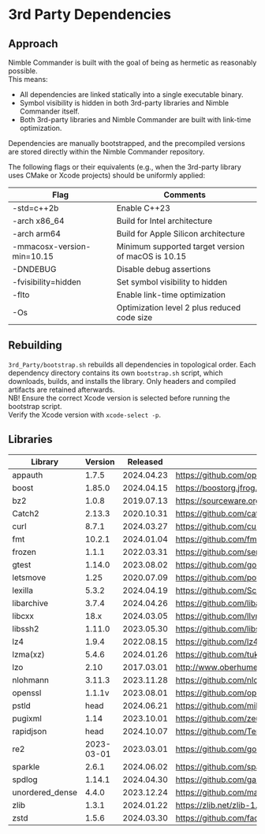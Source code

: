 # 3rd Party Dependencies

## Approach

Nimble Commander is built with the goal of being as hermetic as reasonably possible.  
This means:
  * All dependencies are linked statically into a single executable binary.
  * Symbol visibility is hidden in both 3rd-party libraries and Nimble Commander itself.
  * Both 3rd-party libraries and Nimble Commander are built with link-time optimization.

Dependencies are manually bootstrapped, and the precompiled versions are stored directly within the Nimble Commander repository.

The following flags or their equivalents (e.g., when the 3rd-party library uses CMake or Xcode projects) should be uniformly applied:

| Flag                       | Comments
| -------------------------- | -------------------------------------------------------
| -std=c++2b                 | Enable C++23
| -arch x86_64               | Build for Intel architecture 
| -arch arm64                | Build for Apple Silicon architecture
| -mmacosx-version-min=10.15 | Minimum supported target version of macOS is 10.15
| -DNDEBUG                   | Disable debug assertions
| -fvisibility=hidden        | Set symbol visibility to hidden
| -flto                      | Enable link-time optimization
| -Os                        | Optimization level 2 plus reduced code size

## Rebuilding

`3rd_Party/bootstrap.sh` rebuilds all dependencies in topological order. Each dependency directory contains its own `bootstrap.sh` script, which downloads, builds, and installs the library. Only headers and compiled artifacts are retained afterwards.  
NB! Ensure the correct Xcode version is selected before running the bootstrap script.  
Verify the Xcode version with `xcode-select -p`.

## Libraries

| Library         | Version    | Released   | Source Code
| --------------- | ---------- | ---------- | -----------------------------------------
| appauth         | 1.7.5      | 2024.04.23 | https://github.com/openid/AppAuth-iOS.git
| boost           | 1.85.0     | 2024.04.15 | https://boostorg.jfrog.io/artifactory/main/release/1.85.0/source/boost_1_85_0.tar.gz
| bz2             | 1.0.8      | 2019.07.13 | https://sourceware.org/git/bzip2.git
| Catch2          | 2.13.3     | 2020.10.31 | https://github.com/catchorg/Catch2
| curl            | 8.7.1      | 2024.03.27 | https://github.com/curl/curl.git
| fmt             | 10.2.1     | 2024.01.04 | https://github.com/fmtlib/fmt.git
| frozen          | 1.1.1      | 2022.03.31 | https://github.com/serge-sans-paille/frozen
| gtest           | 1.14.0     | 2023.08.02 | https://github.com/google/googletest.git
| letsmove        | 1.25       | 2020.07.09 | https://github.com/potionfactory/LetsMove.git
| lexilla         | 5.3.2      | 2024.04.19 | https://github.com/ScintillaOrg/lexilla.git
| libarchive      | 3.7.4      | 2024.04.26 | https://github.com/libarchive/libarchive.git
| libcxx          | 18.x       | 2024.03.05 | https://github.com/llvm/llvm-project.git
| libssh2         | 1.11.0     | 2023.05.30 | https://github.com/libssh2/libssh2.git
| lz4             | 1.9.4      | 2022.08.15 | https://github.com/lz4/lz4.git
| lzma(xz)        | 5.4.6      | 2024.01.26 | https://github.com/tukaani-project/xz.git
| lzo             | 2.10       | 2017.03.01 | http://www.oberhumer.com/opensource/lzo/download/lzo-2.10.tar.gz
| nlohmann        | 3.11.3     | 2023.11.28 | https://github.com/nlohmann/json.git
| openssl         | 1.1.1v     | 2023.08.01 | https://github.com/openssl/openssl.git
| pstld           | head       | 2024.06.21 | https://github.com/mikekazakov/pstld
| pugixml         | 1.14       | 2023.10.01 | https://github.com/zeux/pugixml.git
| rapidjson       | head       | 2024.10.07 | https://github.com/Tencent/rapidjson
| re2             | 2023-03-01 | 2023.03.01 | https://github.com/google/re2.git
| sparkle         | 2.6.1      | 2024.06.02 | https://github.com/sparkle-project/Sparkle.git
| spdlog          | 1.14.1     | 2024.04.30 | https://github.com/gabime/spdlog.git
| unordered_dense | 4.4.0      | 2023.12.24 | https://github.com/martinus/unordered_dense.git
| zlib            | 1.3.1      | 2024.01.22 | https://zlib.net/zlib-1.3.1.tar.gz
| zstd            | 1.5.6      | 2024.03.30 | https://github.com/facebook/zstd.git
